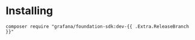 # Installing

```shell
composer require "grafana/foundation-sdk:dev-{{ .Extra.ReleaseBranch }}"
```
